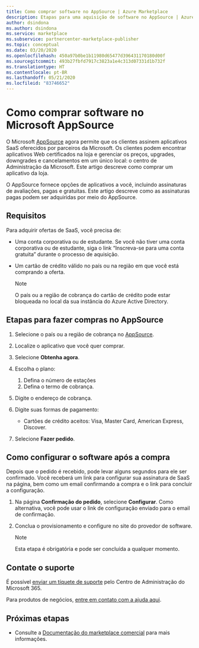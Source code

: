 ```yaml
---
title: Como comprar software no AppSource | Azure Marketplace
description: Etapas para uma aquisição de software no AppSource | Azure Marketplace.
author: dsindona
ms.author: dsindona
ms.service: marketplace
ms.subservice: partnercenter-marketplace-publisher
ms.topic: conceptual
ms.date: 03/20/2020
ms.openlocfilehash: 450a97b0be1b11980d65477d396431170180d00f
ms.sourcegitcommit: 493b27fbfd7917c3823a1e4c313d07331d1b732f
ms.translationtype: HT
ms.contentlocale: pt-BR
ms.lasthandoff: 05/21/2020
ms.locfileid: "83746652"
---
```

# <a name="how-to-purchase-software-on-microsoft-appsource"></a>Como comprar software no Microsoft AppSource

O Microsoft [AppSource](https://appsource.microsoft.com/) agora permite que os clientes assinem aplicativos SaaS oferecidos por parceiros da Microsoft. Os clientes podem encontrar aplicativos Web certificados na loja e gerenciar os preços, upgrades, downgrades e cancelamentos em um único local: o centro de Administração da Microsoft. Este artigo descreve como comprar um aplicativo da loja.

O AppSource fornece opções de aplicativos a você, incluindo assinaturas de avaliações, pagas e gratuitas. Este artigo descreve como as assinaturas pagas podem ser adquiridas por meio do AppSource.

## <a name="requirements"></a>Requisitos

Para adquirir ofertas de SaaS, você precisa de:

- Uma conta corporativa ou de estudante. Se você não tiver uma conta corporativa ou de estudante, siga o link “Inscreva-se para uma conta gratuita” durante o processo de aquisição.

- Um cartão de crédito válido no país ou na região em que você está comprando a oferta.

    > [!Note]
    > O país ou a região de cobrança do cartão de crédito pode estar bloqueada no local da sua instância do Azure Active Directory.

## <a name="steps-for-making-purchases-on-appsource"></a>Etapas para fazer compras no AppSource

1. Selecione o país ou a região de cobrança no [AppSource](https://appsource.microsoft.com/).
1. Localize o aplicativo que você quer comprar.
1. Selecione **Obtenha agora**.
1. Escolha o plano:

    1. Defina o número de estações
    1. Defina o termo de cobrança.
    
1. Digite o endereço de cobrança.
1. Digite suas formas de pagamento:
    * Cartões de crédito aceitos: Visa, Master Card, American Express, Discover.
    
1. Selecione **Fazer pedido**.

## <a name="how-to-configure-software-post-purchase"></a>Como configurar o software após a compra

Depois que o pedido é recebido, pode levar alguns segundos para ele ser confirmado. Você receberá um link para configurar sua assinatura de SaaS na página, bem como um email confirmando a compra e o link para concluir a configuração.

1. Na página **Confirmação do pedido**, selecione **Configurar**. Como alternativa, você pode usar o link de configuração enviado para o email de confirmação.
1. Conclua o provisionamento e configure no site do provedor de software.

    > [!Note]
    > Esta etapa é obrigatória e pode ser concluída a qualquer momento.

## <a name="contact-support"></a>Contate o suporte

É possível [enviar um tíquete de suporte](https://admin.microsoft.com/Adminportal/Home?source=applauncher#/homepage) pelo Centro de Administração do Microsoft 365.

Para produtos de negócios, [entre em contato com a ajuda aqui](https://docs.microsoft.com/office365/admin/contact-support-for-business-products?view=o365-worldwide&tabs=phone).

## <a name="next-steps"></a>Próximas etapas

- Consulte a [Documentação do marketplace comercial](https://docs.microsoft.com/azure/marketplace/partner-center-portal/commercial-marketplace-overview) para mais informações.
